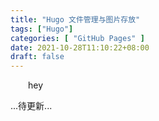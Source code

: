 ```yaml
---
title: "Hugo 文件管理与图片存放"
tags: ["Hugo"]
categories: [ "GitHub Pages" ]
date: 2021-10-28T11:10:22+08:00
draft: false
---
```


&emsp;&emsp;hey

...待更新...
